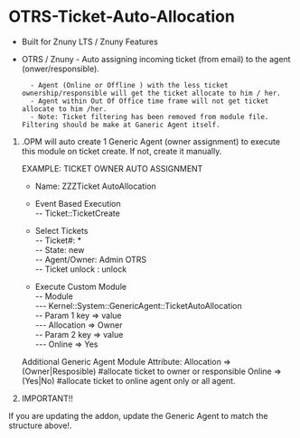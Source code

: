 # OTRS-Ticket-Auto-Allocation
- Built for Znuny LTS / Znuny Features
- OTRS / Znuny - Auto assigning incoming ticket (from email) to the agent (onwer/responsible).  

		- Agent (Online or Offline ) with the less ticket ownership/responsible will get the ticket allocate to him / her.  
		- Agent within Out Of Office time frame will not get ticket allocate to him /her.
		- Note: Ticket filtering has been removed from module file. Filtering should be make at Ganeric Agent itself.
		
		
1. .OPM will auto create 1 Generic Agent (owner assignment) to execute this module on ticket create. If not, create it manually.

	EXAMPLE: TICKET OWNER AUTO ASSIGNMENT 

	- Name: ZZZTicket AutoAllocation
	- Event Based Execution  
		-- Ticket::TicketCreate    

	- Select Tickets  
		-- Ticket#: *   
		-- State: new  
		-- Agent/Owner: Admin OTRS  
		-- Ticket unlock : unlock    
  
	- Execute Custom Module  
		-- Module  
			--- Kernel::System::GenericAgent::TicketAutoAllocation  
		-- Param 1 key => value  
			--- Allocation => Owner  
		-- Param 2 key => value  
			--- Online => Yes  


	
	Additional Generic Agent Module Attribute:
		Allocation => (Owner|Resposible) #allocate ticket to owner or responsible
		Online => (Yes|No) #allocate ticket to online agent only or all agent.

2. IMPORTANT!!

If you are updating the addon, update the Generic Agent to match the structure above!.